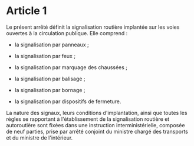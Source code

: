 # Article 1

Le présent arrêté définit la signalisation routière implantée sur les voies ouvertes à la circulation publique. Elle comprend :

- la signalisation par panneaux ;

- la signalisation par feux ;

- la signalisation par marquage des chaussées ;

- la signalisation par balisage ;

- la signalisation par bornage ;

- la signalisation par dispositifs de fermeture.

La nature des signaux, leurs conditions d'implantation, ainsi que toutes les règles se rapportant à l'établissement de la signalisation routière et autoroutière sont fixées dans une instruction interministérielle, composée de neuf parties, prise par arrêté conjoint du ministre chargé des transports et du ministre de l'intérieur.
